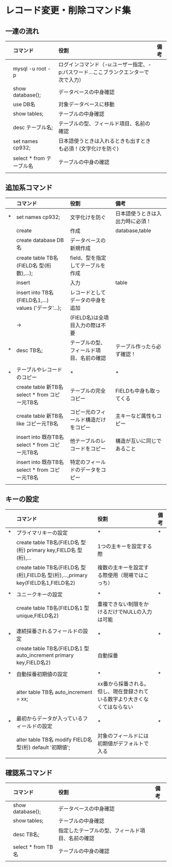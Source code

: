 # レコード変更・削除コマンド集

## 一連の流れ

||コマンド|役割|備考|
|:---|:---|:---|:---|
||mysql -u root -p|ログインコマンド（-u:ユーザー指定、-p:パスワード…ここブランクエンターで次で入力）||
||show database();|データベースの中身確認||
||use DB名|対象データベースに移動||
||show tables;|テーブルの中身確認||
||desc テーブル名;|テーブルの型、フィールド項目、名前の確認||
||set names cp932;|日本語使うときは入れるときも出すときも必須！(文字化けを防ぐ)||
||select * from テーブル名|テーブルの中身の確認||
|||||


## 追加系コマンド

||コマンド|役割|備考|
|:---|:---|:---|:---|
|*|set names cp932;|文字化けを防ぐ|日本語使うときは入出力時に必須！|
||create|作成|database,table|
||create database DB名|データベースの新規作成||
||create table TB名 (FIELD名 型(桁数),…);|field、型を指定してテーブルを作成||
||insert|入力|table|
||insert into TB名(FIELD名1,…) values ('データ'…);|レコードとしてデータの中身を追加||
||→|(FIELD名)は全項目入力の際は不要||
|*|desc TB名;|テーブルの型、フィールド項目、名前の確認|テーブル作ったら必ず確認！|
|||||
|*|テーブルやレコードのコピー|*|*|
||create table 新TB名 select * from コピー元TB名|テーブルの完全コピー|FIELDも中身も取ってくる|
||create table 新TB名 like コピー元TB名|コピー元のフィールド構造だけをコピー|主キーなど属性もコピー|
||insert into 既存TB名 select * from コピー元TB名|他テーブルのレコードをコピー|構造が互いに同じであること|
||insert into 既存TB名 select * from コピー元TB名|特定のフィールドのデータをコピー||
|||||


## キーの設定

||コマンド|役割|備考|
|:---|:---|:---|:---|
|*|プライマリキーの設定|*|*|
||create table TB名(FIELD名 型(桁) primary key,FIELD名 型(桁),…|1つの主キーを設定する際||
||create table TB名(FIELD名 型(桁),FIELD名 型(桁),…,primary key(FIELD名1,FIELD名2)|複数の主キーを設定する際使用（現場ではこっち）||
|||||
|*|ユニークキーの設定|*|*|
||create table TB名(FIELD名1 型 unique,FIELD名2)|重複できない制限をかけるだけでNULLの入力は可能||
|||||
|*|連続採番されるフィールドの設定|*|*|
||create table TB名(FIELD名1 型 auto_increment primary key,FIELD名2)|自動採番||
|||||
|*|自動採番初期値の設定|*|*|
||alter table TB名 auto_increment = xx;|xx番から採番される。但し、現在登録されている数字より大きくなくてはならない||
|||||
|*|最初からデータが入っているフィールドの設定|*|*|
||alter table TB名 modify FIELD名 型(桁) default '初期値';|対象のフィールドには初期値がデフォルトで入る||
|||||


## 確認系コマンド

||コマンド|役割|備考|
|:---|:---|:---|:---|
||show database();|データベースの中身確認||
||show tables;|テーブルの中身確認||
||desc TB名;|指定したテーブルの型、フィールド項目、名前の確認||
||select * from TB名|テーブルの中身の確認||
|||||